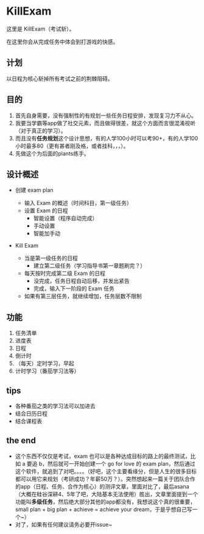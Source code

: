 ﻿KillExam
========
这里是 KillExam（考试斩）。

在这里你会从完成任务中体会到打游戏的快感。

计划
---
以日程为核心斩掉所有考试之前的荆棘阻碍。

目的
----
1. 首先自身需要，没有强制性的有规划一些任务日程安排，发现复习力不从心。
2. 我要当学霸等app做了社交元素，而且做得很差，就这个方面而言很混淆视听（对于真正的学习）。
3. 而且没有**任务规划**这个设计思想，有的人学100小时可以考90+，有的人学100小时最多80（更有甚者刚及格，或者挂科，，，）。
3. 先做这个为后面的plants练手。

设计概述
---
- 创建 exam plan
	- 输入 Exam 的概述（时间科目，第一级任务）
	- 设置 Exam 的日程
		- 智能设置（程序自动完成）
		- 手动设置
		- 智能加手动

- Kill Exam
	- 当是第一级任务的日程
		- 建立第二级任务（学习指导书第一章题刷完？）
	- 每天按时完成第二级 Exam 的日程
		- 没完成，任务日程自动后移，并发出紧告
		- 完成，输入下一阶段的 Exam 任务
	- 如果有第三层任务，就继续增加，任务层数不限制

功能
----
1. 任务清单
2. 进度表
2. 日程
3. 倒计时
4. （每天）定时学习，早起
5. 计时学习（番茄学习法等）

tips
---
- 各种番茄之类的学习法可以加进去
- 结合日历日程
- 结合课程表


the end
----
- 这个东西不仅仅是考试，exam 也可以是各种达成目标的路上的最终测试，比如 a 要追 b，然后就可一开始创建一个 go for love 的 exam plan，然后通过这个软件，就追到了对吧。。。。（好吧，这个主要看缘分，但是人生的很多目标都可以用它来规划（考研成功？年薪50万？）。突然想起来一篇关于团队合作的app（日程、任务、合作为核心）的测评文章，里面对比了，最后asana（大概在硅谷深耕4、5年了吧，大陆基本无法使用）胜出，文章里面提到一个功能叫**多级任务**，然后绝大部分其他的app都没有，我想说这个真的很重要，small plan + big plan + achieve = achieve your dream，于是乎想自己写一个~）
- 对了，如果有任何建议请务必要开issue~